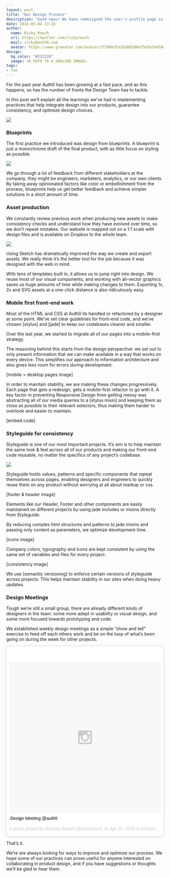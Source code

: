 ```yaml
---
layout: post
title: "Our Design Process"
description: "Good news! We have redesigned the user's profile page in order to make use of the new API v2."
date: 2015-05-04 13:24
author:
  name: Ricky Rauch
  url: https://twitter.com/rickyrauch
  mail: ricky@auth0.com
  avatar: https://www.gravatar.com/avatar/27396b3fa24389198ef5d3e7e410e9c4?size=60
design:
  bg_color: "#222228"
  image: <A PATH TO A 200x200 IMAGE>
tags:
- foo
---
```

For the past year Auth0 has been growing at a fast pace, and as this happens, so has the number of fronts the Design Team has to tackle.

In this post we’ll explain all the learnings we’ve had in implementing practices that help integrate design into our products, guarantee consistency, and optimize design choices.

<img src="http://assets.auth0.com/blog/design-process/process.png" class="" />

### Blueprints

The first practice we introduced was design from blueprints. A blueprint is just a monochrome draft of the final product, with as little focus on styling as possible.

<img src="http://assets.auth0.com/blog/design-process/blueprint.png" class="expand" />

We go through a lot of feedback from different stakeholders at the company, they might be engineers, marketers, analytics, or our own clients.
By taking away opinionated factors like color or embellishment from the process, blueprints help us get better feedback and achieve simpler solutions in a short amount of time.

### Asset production

We constantly review previous work when producing new assets to make consistency checks and understand how they have evolved over time, so we don’t repeat mistakes.
Our website is mapped out on a 1:1 scale with design files and is available on Dropbox to the whole team.

<img src="http://assets.auth0.com/blog/design-process/dropbox.png" class="expand" />

Using Sketch has dramatically improved the way we create and export assets. We really think it’s the better tool for the job because it was designed with the web in mind.

With tens of templates built in, it allows us to jump right into design. We reuse most of our visual components, and working with all-vector graphics saves us huge amounts of time while making changes to them. Exporting 1x, 2x and SVG assets at a one-click distance is also ridiculously easy.

### Mobile first front-end work

Most of the HTML and CSS at Auth0 its handled or refactored by a designer at some point. We’ve set clear guidelines for front-end code, and we’ve chosen [stylus] and [jade] to keep our codebases cleaner and smaller.

Over the last year, we started to migrate all of our pages into a mobile-first strategy.

The reasoning behind this starts from the design perspective: we set out to only present information that we can make available in a way that works on every device. This simplifies our approach to information architecture and also gives less room for errors during development.

[mobile > desktop pages image]

In order to maintain stability, we are making these changes progressively. Each page that gets a redesign, gets a mobile-first refactor to go with it.
A key factor in preventing Responsive Design from getting messy was abstracting all of our media queries to a [stylus mixin] and keeping them as close as possible to their relevant selectors, thus making them harder to overlook and easier to maintain.

[embed code]

### Styleguide for consistency

Styleguide is one of our most important projects. It’s aim is to help maintain the same look & feel across all of our products and making our front-end code reusable, no matter the specifics of any project’s codebase.

<img src="http://assets.auth0.com/blog/design-process/styleguide.png" class="expand" />

Styleguide holds values, patterns and specific components that repeat themselves across pages, enabling designers and engineers to quickly reuse them on any product without worrying at all about markup or css.

[footer & header image]

Elements like our Header, Footer and other components are easily maintained on different projects by using jade includes or mixins directly from Styleguide.

By reducing complex html structures and patterns to jade mixins and passing only content as parameters, we optimize development time.

[icons image]

Company colors, typography and icons are kept consistent by using the same set of variables and files for every project.

[consistency image]

We use [semantic versioning] to enforce certain versions of styleguide across projects. This helps maintain stability in our sites when doing heavy updates.

### Design Meetings

Tough we’re still a small group, there are already different kinds of designers in the team: some more adept in usability or visual design, and some more focused towards prototyping and code.

We established weekly design meetings as a simple “show and tell” exercise to feed off each others work and be on the loop of what’s been going on during the week for other projects.

<blockquote class="instagram-media" data-instgrm-captioned data-instgrm-version="4" style=" background:#FFF; border:0; border-radius:3px; box-shadow:0 0 1px 0 rgba(0,0,0,0.5),0 1px 10px 0 rgba(0,0,0,0.15); margin: 1px; max-width:658px; padding:0; width:99.375%; width:-webkit-calc(100% - 2px); width:calc(100% - 2px);"><div style="padding:8px;"> <div style=" background:#F8F8F8; line-height:0; margin-top:40px; padding:50% 0; text-align:center; width:100%;"> <div style=" background:url(data:image/png;base64,iVBORw0KGgoAAAANSUhEUgAAACwAAAAsCAMAAAApWqozAAAAGFBMVEUiIiI9PT0eHh4gIB4hIBkcHBwcHBwcHBydr+JQAAAACHRSTlMABA4YHyQsM5jtaMwAAADfSURBVDjL7ZVBEgMhCAQBAf//42xcNbpAqakcM0ftUmFAAIBE81IqBJdS3lS6zs3bIpB9WED3YYXFPmHRfT8sgyrCP1x8uEUxLMzNWElFOYCV6mHWWwMzdPEKHlhLw7NWJqkHc4uIZphavDzA2JPzUDsBZziNae2S6owH8xPmX8G7zzgKEOPUoYHvGz1TBCxMkd3kwNVbU0gKHkx+iZILf77IofhrY1nYFnB/lQPb79drWOyJVa/DAvg9B/rLB4cC+Nqgdz/TvBbBnr6GBReqn/nRmDgaQEej7WhonozjF+Y2I/fZou/qAAAAAElFTkSuQmCC); display:block; height:44px; margin:0 auto -44px; position:relative; top:-22px; width:44px;"></div></div> <p style=" margin:8px 0 0 0; padding:0 4px;"> <a href="https://instagram.com/p/2HXZopiTi7/" style=" color:#000; font-family:Arial,sans-serif; font-size:14px; font-style:normal; font-weight:normal; line-height:17px; text-decoration:none; word-wrap:break-word;" target="_top">Design Meeting @auth0</a></p> <p style=" color:#c9c8cd; font-family:Arial,sans-serif; font-size:14px; line-height:17px; margin-bottom:0; margin-top:8px; overflow:hidden; padding:8px 0 7px; text-align:center; text-overflow:ellipsis; white-space:nowrap;">A photo posted by Ricardo Rauch (@rickyrauch) on <time style=" font-family:Arial,sans-serif; font-size:14px; line-height:17px;" datetime="2015-04-30T22:01:28+00:00">Apr 30, 2015 at 3:01pm PDT</time></p></div></blockquote>
<script async defer src="//platform.instagram.com/en_US/embeds.js"></script>

That’s it.

We’re are always looking for ways to improve and optimize our process. We hope some of our practices can prove useful for anyone interested on collaborating in product design, and if you have suggestions or thoughts we’ll be glad to hear them.
